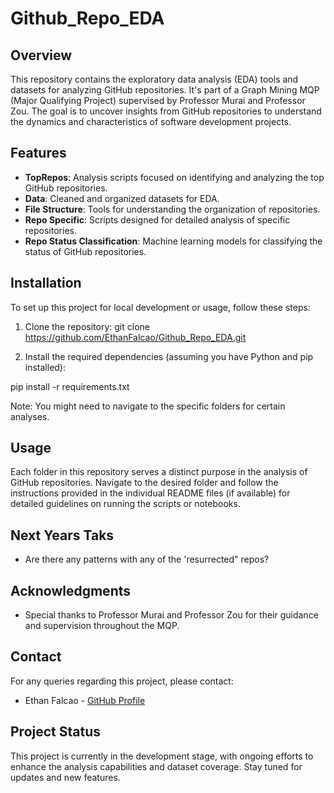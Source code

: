 # Github_Repo_EDA

## Overview
This repository contains the exploratory data analysis (EDA) tools and datasets for analyzing GitHub repositories. It's part of a Graph Mining MQP (Major Qualifying Project) supervised by Professor Murai and Professor Zou. The goal is to uncover insights from GitHub repositories to understand the dynamics and characteristics of software development projects.

## Features
- **TopRepos**: Analysis scripts focused on identifying and analyzing the top GitHub repositories.
- **Data**: Cleaned and organized datasets for EDA.
- **File Structure**: Tools for understanding the organization of repositories.
- **Repo Specific**: Scripts designed for detailed analysis of specific repositories.
- **Repo Status Classification**: Machine learning models for classifying the status of GitHub repositories.

## Installation
To set up this project for local development or usage, follow these steps:
1. Clone the repository:
git clone https://github.com/EthanFalcao/Github_Repo_EDA.git

2. Install the required dependencies (assuming you have Python and pip installed):

pip install -r requirements.txt

Note: You might need to navigate to the specific folders for certain analyses.

## Usage
Each folder in this repository serves a distinct purpose in the analysis of GitHub repositories. Navigate to the desired folder and follow the instructions provided in the individual README files (if available) for detailed guidelines on running the scripts or notebooks.

## Next Years Taks
 * Are there any patterns with any of the 'resurrected" repos? 


## Acknowledgments
- Special thanks to Professor Murai and Professor Zou for their guidance and supervision throughout the MQP.

## Contact
For any queries regarding this project, please contact:

- Ethan Falcao - [GitHub Profile](https://github.com/EthanFalcao)

## Project Status
This project is currently in the development stage, with ongoing efforts to enhance the analysis capabilities and dataset coverage. Stay tuned for updates and new features.
